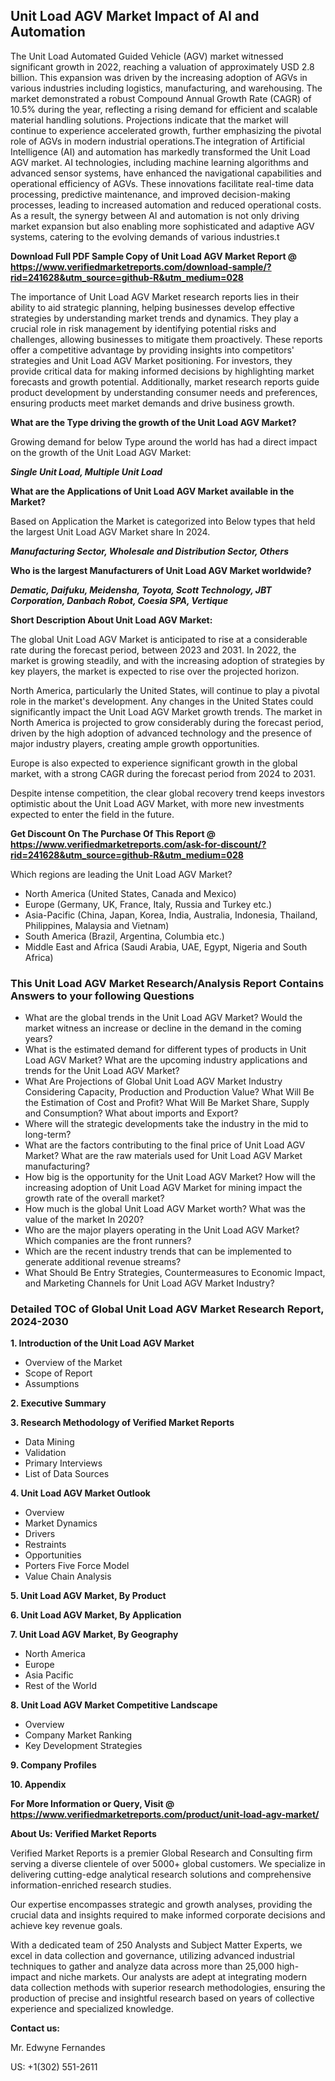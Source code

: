 <h2>Unit Load AGV Market Impact of AI and Automation</h2>The Unit Load Automated Guided Vehicle (AGV) market witnessed significant growth in 2022, reaching a valuation of approximately USD 2.8 billion. This expansion was driven by the increasing adoption of AGVs in various industries including logistics, manufacturing, and warehousing. The market demonstrated a robust Compound Annual Growth Rate (CAGR) of 10.5% during the year, reflecting a rising demand for efficient and scalable material handling solutions. Projections indicate that the market will continue to experience accelerated growth, further emphasizing the pivotal role of AGVs in modern industrial operations.The integration of Artificial Intelligence (AI) and automation has markedly transformed the Unit Load AGV market. AI technologies, including machine learning algorithms and advanced sensor systems, have enhanced the navigational capabilities and operational efficiency of AGVs. These innovations facilitate real-time data processing, predictive maintenance, and improved decision-making processes, leading to increased automation and reduced operational costs. As a result, the synergy between AI and automation is not only driving market expansion but also enabling more sophisticated and adaptive AGV systems, catering to the evolving demands of various industries.t</p><p id="" class=""><strong>Download Full PDF Sample Copy of Unit Load AGV Market Report @ <a href="https://www.verifiedmarketreports.com/download-sample/?rid=241628&utm_source=github-R&utm_medium=028" target="_blank">https://www.verifiedmarketreports.com/download-sample/?rid=241628&utm_source=github-R&utm_medium=028</a></strong></p><p>The importance of&nbsp;Unit Load AGV Market research reports lies in their ability to aid strategic planning, helping businesses develop effective strategies by understanding market trends and dynamics. They play a crucial role in risk management by identifying potential risks and challenges, allowing businesses to mitigate them proactively. These reports offer a competitive advantage by providing insights into competitors' strategies and Unit Load AGV Market positioning. For investors, they provide critical data for making informed decisions by highlighting market forecasts and growth potential. Additionally, market research reports guide product development by understanding consumer needs and preferences, ensuring products meet market demands and drive business growth.</p><p><strong>What are the&nbsp;Type driving the growth of the Unit Load AGV Market?</strong></p><p id="" class="">Growing demand for below Type around the world has had a direct impact on the growth of the Unit Load AGV Market:</p><em><strong>Single Unit Load, Multiple Unit Load</strong></em></p><strong>What are the&nbsp;Applications&nbsp;of Unit Load AGV Market available in the Market?</strong></p><p id="" class="">Based on Application the Market is categorized into Below types that held the largest Unit Load AGV Market share In 2024.</p><em><strong>Manufacturing Sector, Wholesale and Distribution Sector, Others</strong></em></p><strong>Who is the largest Manufacturers of Unit Load AGV Market worldwide?</strong></p><p><em><strong>Dematic, Daifuku, Meidensha, Toyota, Scott Technology, JBT Corporation, Danbach Robot, Coesia SPA, Vertique</strong></em></p><p id="" class=""><strong>Short Description About Unit Load AGV Market:</strong></p><p>The global Unit Load AGV Market is anticipated to rise at a considerable rate during the forecast period, between 2023 and 2031. In 2022, the market is growing steadily, and with the increasing adoption of strategies by key players, the market is expected to rise over the projected horizon.</p><p>North America, particularly the United States, will continue to play a pivotal role in the market's development. Any changes in the United States could significantly impact the Unit Load AGV Market growth trends. The market in North America is projected to grow considerably during the forecast period, driven by the high adoption of advanced technology and the presence of major industry players, creating ample growth opportunities.</p><p>Europe is also expected to experience significant growth in the global market, with a strong CAGR during the forecast period from 2024 to 2031.</p><p>Despite intense competition, the clear global recovery trend keeps investors optimistic about the Unit Load AGV Market, with more new investments expected to enter the field in the future.</p><p id="" class=""><strong>Get Discount On The Purchase Of This Report @ <a href="https://www.verifiedmarketreports.com/ask-for-discount/?rid=241628&utm_source=github-R&utm_medium=028" target="_blank">https://www.verifiedmarketreports.com/ask-for-discount/?rid=241628&utm_source=github-R&utm_medium=028</a></strong></p>Which regions are leading the Unit Load AGV Market?</p><ul><li>North America (United States, Canada and Mexico)</li><li>Europe (Germany, UK, France, Italy, Russia and Turkey etc.)</li><li>Asia-Pacific (China, Japan, Korea, India, Australia, Indonesia, Thailand, Philippines, Malaysia and Vietnam)</li><li>South America (Brazil, Argentina, Columbia etc.)</li><li>Middle East and Africa (Saudi Arabia, UAE, Egypt, Nigeria and South Africa)</li></ul><h3 id="" class="">This Unit Load AGV Market Research/Analysis Report Contains Answers to your following Questions</h3><ul><li>What are the global trends in the Unit Load AGV Market? Would the market witness an increase or decline in the demand in the coming years?</li><li>What is the estimated demand for different types of products in Unit Load AGV Market? What are the upcoming industry applications and trends for the Unit Load AGV Market?</li><li>What Are Projections of Global Unit Load AGV Market Industry Considering Capacity, Production and Production Value? What Will Be the Estimation of Cost and Profit? What Will Be Market Share, Supply and Consumption? What about imports and Export?</li><li>Where will the strategic developments take the industry in the mid to long-term?</li><li>What are the factors contributing to the final price of Unit Load AGV Market? What are the raw materials used for Unit Load AGV Market manufacturing?</li><li>How big is the opportunity for the Unit Load AGV Market? How will the increasing adoption of Unit Load AGV Market for mining impact the growth rate of the overall market?</li><li>How much is the global Unit Load AGV Market worth? What was the value of the market In 2020?</li><li>Who are the major players operating in the Unit Load AGV Market? Which companies are the front runners?</li><li>Which are the recent industry trends that can be implemented to generate additional revenue streams?</li><li>What Should Be Entry Strategies, Countermeasures to Economic Impact, and Marketing Channels for Unit Load AGV Market Industry?</li></ul><h3 id="" class="">Detailed TOC of Global Unit Load AGV Market Research Report, 2024-2030</h3><p id="" class=""><strong>1. Introduction of the Unit Load AGV Market</strong></p><ul><li>Overview of the Market</li><li>Scope of Report</li><li>Assumptions</li></ul><p id="" class=""><strong>2. Executive Summary</strong></p><p id="" class=""><strong>3. Research Methodology of Verified Market Reports</strong></p><ul><li>Data Mining</li><li>Validation</li><li>Primary Interviews</li><li>List of Data Sources</li></ul><p id="" class=""><strong>4. Unit Load AGV Market Outlook</strong></p><ul><li>Overview</li><li>Market Dynamics</li><li>Drivers</li><li>Restraints</li><li>Opportunities</li><li>Porters Five Force Model</li><li>Value Chain Analysis</li></ul><p id="" class=""><strong>5. Unit Load AGV Market, By Product</strong></p><p id="" class=""><strong>6. Unit Load AGV Market, By Application</strong></p><p id="" class=""><strong>7. Unit Load AGV Market, By Geography</strong></p><ul><li>North America</li><li>Europe</li><li>Asia Pacific</li><li>Rest of the World</li></ul><p id="" class=""><strong>8. Unit Load AGV Market Competitive Landscape</strong></p><ul><li>Overview</li><li>Company Market Ranking</li><li>Key Development Strategies</li></ul><p id="" class=""><strong>9. Company Profiles</strong></p><p id="" class=""><strong>10. Appendix</strong></p><p id="" class=""><strong>For More Information or Query, Visit @ <a href="https://www.verifiedmarketreports.com/product/unit-load-agv-market/" target="_blank">https://www.verifiedmarketreports.com/product/unit-load-agv-market/</a></strong></p><p id="" class=""><strong>About Us: Verified Market Reports</strong></p><p id="" class="">Verified Market Reports is a premier Global Research and Consulting firm serving a diverse clientele of over 5000+ global customers. We specialize in delivering cutting-edge analytical research solutions and comprehensive information-enriched research studies.</p><p id="" class="">Our expertise encompasses strategic and growth analyses, providing the crucial data and insights required to make informed corporate decisions and achieve key revenue goals.</p><p id="" class="">With a dedicated team of 250 Analysts and Subject Matter Experts, we excel in data collection and governance, utilizing advanced industrial techniques to gather and analyze data across more than 25,000 high-impact and niche markets. Our analysts are adept at integrating modern data collection methods with superior research methodologies, ensuring the production of precise and insightful research based on years of collective experience and specialized knowledge.</p><p id="" class=""><strong>Contact us:</strong></p><p id="" class="">Mr. Edwyne Fernandes</p><p id="" class="">US: +1(302) 551-2611</p>